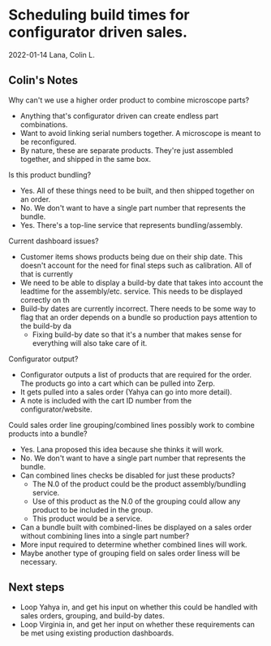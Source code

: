 # Scheduling build times for configurator driven sales.

2022-01-14
Lana, Colin L.

## Colin's Notes

Why can't we use a higher order product to combine microscope parts?
- Anything that's configurator driven can create endless part combinations.
- Want to avoid linking serial numbers together. A microscope is meant to be reconfigured.
- By nature, these are separate products. They're just assembled together, and shipped in the same box.

Is this product bundling?
- Yes. All of these things need to be built, and then shipped together on an order.
- No. We don't want to have a single part number that represents the bundle.
- Yes. There's a top-line service that represents bundling/assembly.

Current dashboard issues?
- Customer items shows products being due on their ship date. This doesn't account for the need for final steps such as calibration. All of that is currently
- We need to be able to display a build-by date that takes into account the leadtime for the assembly/etc. service. This needs to be displayed correctly on th
- Build-by dates are currently incorrect. There needs to be some way to flag that an order depends on a bundle so production pays attention to the build-by da
  - Fixing build-by date so that it's a number that makes sense for everything will also take care of it.

Configurator output?
- Configurator outputs a list of products that are required for the order. The products go into a cart which can be pulled into Zerp.
- It gets pulled into a sales order (Yahya can go into more detail).
- A note is included with the cart ID number from the configurator/website.

Could sales order line grouping/combined lines possibly work to combine products into a bundle?
- Yes. Lana proposed this idea because she thinks it will work.
- No. We don't want to have a single part number that represents the bundle.
- Can combined lines checks be disabled for just these products?
  - The N.0 of the product could be the product assembly/bundling service.
  - Use of this product as the N.0 of the grouping could allow any product to be included in the group.
  - This product would be a service.
- Can a bundle built with combined-lines be displayed on a sales order without combining lines into a single part number?
- More input required to determine whether combined lines will work.
- Maybe another type of grouping field on sales order liness will be necessary.

## Next steps

- Loop Yahya in, and get his input on whether this could be handled with sales orders, grouping, and build-by dates.
- Loop Virginia in, and get her input on whether these requirements can be met using existing production dashboards.

